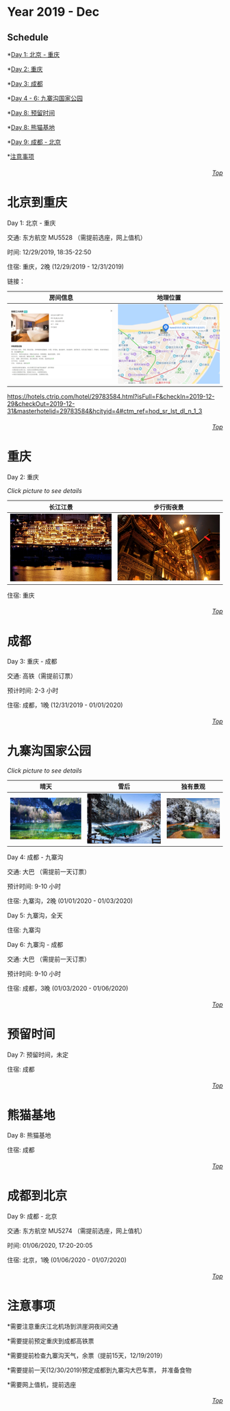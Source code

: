 Year 2019 - Dec
=============================
## Schedule
*[Day 1: 北京 - 重庆](#北京到重庆)

*[Day 2: 重庆](#重庆)

*[Day 3: 成都](#成都)

*[Day 4 - 6: 九寨沟国家公园](#九寨沟国家公园)

*[Day 8: 预留时间](#预留时间)

*[Day 8: 熊猫基地](#熊猫基地)

*[Day 9: 成都 - 北京](#成都到北京)

*[注意事项](#注意事项)

###### <p dir='rtl' align='right'>[Top](#Schedule)</p>
# 北京到重庆
Day 1: 北京 - 重庆

交通: 东方航空 MU5528 （需提前选座，网上值机）

时间: 12/29/2019, 18:35-22:50

住宿: 重庆，2晚 (12/29/2019 - 12/31/2019)

链接：

| 房间信息                          | 地理位置 |
| :----------:                           | :-----------: |
| ![房间信息](/HOTEL/CQ.jpg) | ![位置](HOTEL/CQ_loc.png) |

https://hotels.ctrip.com/hotel/29783584.html?isFull=F&checkIn=2019-12-29&checkOut=2019-12-31&masterhotelid=29783584&hcityid=4#ctm_ref=hod_sr_lst_dl_n_1_3

###### <p dir='rtl' align='right'>[Top](#Schedule)</p>
# 重庆
Day 2: 重庆

*Click picture to see details*

| 长江江景                           | 步行街夜景 |
| :----------:                           | :-----------: |
| ![江景](/CQ/HYD1.png) | ![千与千寻-不可思议之镇](/CQ/HYD2.png) |

住宿: 重庆

###### <p dir='rtl' align='right'>[Top](#Schedule)</p>
# 成都
Day 3: 重庆 - 成都

交通: 高铁（需提前订票）

预计时间: 2-3 小时

住宿: 成都，1晚 (12/31/2019 - 01/01/2020)

###### <p dir='rtl' align='right'>[Top](#Schedule)</p>
# 九寨沟国家公园
*Click picture to see details*

| 晴天                           | 雪后    | 独有景观   |
| :----------:                           | :-----------: |  :-----------: |
| ![晴天](/JZG/View1.PNG) | ![雪后](/JZG/View2.PNG) |  ![独有景观](/JZG/View3.PNG) |

Day 4: 成都 - 九寨沟

交通: 大巴 （需提前一天订票）

预计时间: 9-10 小时

住宿: 九寨沟，2晚 (01/01/2020 - 01/03/2020)

Day 5: 九寨沟，全天

住宿: 九寨沟

Day 6: 九寨沟 - 成都

交通: 大巴 （需提前一天订票）

预计时间: 9-10 小时

住宿: 成都，3晚  (01/03/2020 - 01/06/2020)

###### <p dir='rtl' align='right'>[Top](#Schedule)</p>
# 预留时间
Day 7: 预留时间，未定 

住宿: 成都

###### <p dir='rtl' align='right'>[Top](#Schedule)</p>
# 熊猫基地
Day 8: 熊猫基地

住宿: 成都

###### <p dir='rtl' align='right'>[Top](#Schedule)</p>
# 成都到北京
Day 9: 成都 - 北京

交通: 东方航空 MU5274 （需提前选座，网上值机）

时间: 01/06/2020, 17:20-20:05

住宿: 北京，1晚 (01/06/2020 - 01/07/2020)
###### <p dir='rtl' align='right'>[Top](#Schedule)</p>

# 注意事项
*需要注意重庆江北机场到洪崖洞夜间交通

*需要提前预定重庆到成都高铁票

*需要提前检查九寨沟天气，余票（提前15天，12/19/2019）

*需要提前一天(12/30/2019)预定成都到九寨沟大巴车票， 并准备食物

*需要网上值机，提前选座

###### <p dir='rtl' align='right'>[Top](#Schedule)</p>
